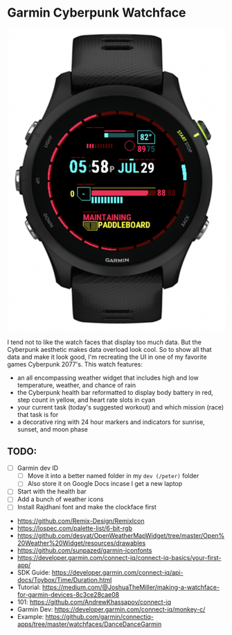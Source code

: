 
# Garmin Cyberpunk Watchface

![Cyberpunk Watchface Preview](concept-art/versions/3.png)

I tend not to like the watch faces that display too much data. But the Cyberpunk aesthetic makes data overload look cool.
So to show all that data and make it look good, I'm recreating the UI in one of my favorite games Cyberpunk 2077's.
This watch features:
- an all encompassing weather widget that includes high and low temperature, weather, and chance of rain
- the Cyberpunk health bar reformatted to display body battery in red, step count in yellow, and heart rate slots in cyan
- your current task (today's suggested workout) and which mission (race) that task is for
- a decorative ring with 24 hour markers and indicators for sunrise, sunset, and moon phase

## TODO:

- [ ] Garmin dev ID
  - [ ] Move it into a better named folder in my `dev (/peter)` folder
  - [ ] Also store it on Google Docs incase I get a new laptop
- [ ] Start with the health bar
- [ ] Add a bunch of weather icons
- [ ] Install Rajdhani font and make the clockface first

- https://github.com/Remix-Design/RemixIcon
- https://lospec.com/palette-list/6-bit-rgb
- https://github.com/desyat/OpenWeatherMapWidget/tree/master/Open%20Weather%20Widget/resources/drawables
- https://github.com/sunpazed/garmin-iconfonts
- https://developer.garmin.com/connect-iq/connect-iq-basics/your-first-app/
- SDK Guide: https://developer.garmin.com/connect-iq/api-docs/Toybox/Time/Duration.html
- Tutorial: https://medium.com/@JoshuaTheMiller/making-a-watchface-for-garmin-devices-8c3ce28cae08
- 101: https://github.com/AndrewKhassapov/connect-iq 
- Garmin Dev: https://developer.garmin.com/connect-iq/monkey-c/
- Example: https://github.com/garmin/connectiq-apps/tree/master/watchfaces/DanceDanceGarmin